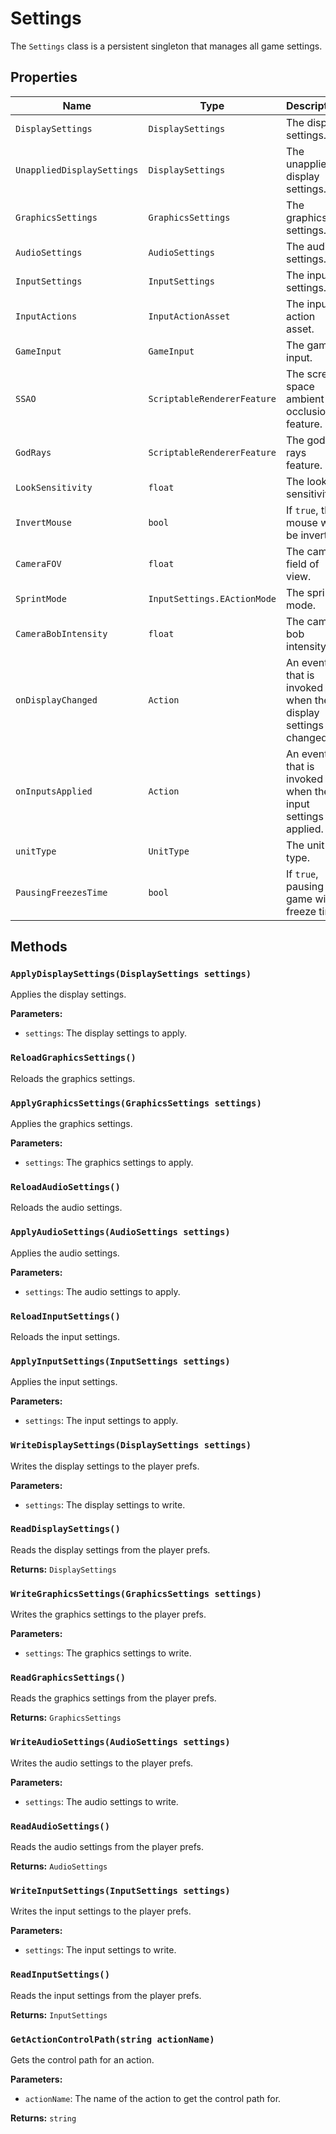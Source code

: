 # Settings

The `Settings` class is a persistent singleton that manages all game settings.

## Properties

| Name | Type | Description |
| --- | --- | --- |
| `DisplaySettings` | `DisplaySettings` | The display settings. |
| `UnappliedDisplaySettings` | `DisplaySettings` | The unapplied display settings. |
| `GraphicsSettings` | `GraphicsSettings` | The graphics settings. |
| `AudioSettings` | `AudioSettings` | The audio settings. |
| `InputSettings` | `InputSettings` | The input settings. |
| `InputActions` | `InputActionAsset` | The input action asset. |
| `GameInput` | `GameInput` | The game input. |
| `SSAO` | `ScriptableRendererFeature` | The screen space ambient occlusion feature. |
| `GodRays` | `ScriptableRendererFeature` | The god rays feature. |
| `LookSensitivity` | `float` | The look sensitivity. |
| `InvertMouse` | `bool` | If `true`, the mouse will be inverted. |
| `CameraFOV` | `float` | The camera field of view. |
| `SprintMode` | `InputSettings.EActionMode` | The sprint mode. |
| `CameraBobIntensity` | `float` | The camera bob intensity. |
| `onDisplayChanged` | `Action` | An event that is invoked when the display settings are changed. |
| `onInputsApplied` | `Action` | An event that is invoked when the input settings are applied. |
| `unitType` | `UnitType` | The unit type. |
| `PausingFreezesTime` | `bool` | If `true`, pausing the game will freeze time. |

## Methods

### `ApplyDisplaySettings(DisplaySettings settings)`

Applies the display settings.

**Parameters:**

* `settings`: The display settings to apply.

### `ReloadGraphicsSettings()`

Reloads the graphics settings.

### `ApplyGraphicsSettings(GraphicsSettings settings)`

Applies the graphics settings.

**Parameters:**

* `settings`: The graphics settings to apply.

### `ReloadAudioSettings()`

Reloads the audio settings.

### `ApplyAudioSettings(AudioSettings settings)`

Applies the audio settings.

**Parameters:**

* `settings`: The audio settings to apply.

### `ReloadInputSettings()`

Reloads the input settings.

### `ApplyInputSettings(InputSettings settings)`

Applies the input settings.

**Parameters:**

* `settings`: The input settings to apply.

### `WriteDisplaySettings(DisplaySettings settings)`

Writes the display settings to the player prefs.

**Parameters:**

* `settings`: The display settings to write.

### `ReadDisplaySettings()`

Reads the display settings from the player prefs.

**Returns:** `DisplaySettings`

### `WriteGraphicsSettings(GraphicsSettings settings)`

Writes the graphics settings to the player prefs.

**Parameters:**

* `settings`: The graphics settings to write.

### `ReadGraphicsSettings()`

Reads the graphics settings from the player prefs.

**Returns:** `GraphicsSettings`

### `WriteAudioSettings(AudioSettings settings)`

Writes the audio settings to the player prefs.

**Parameters:**

* `settings`: The audio settings to write.

### `ReadAudioSettings()`

Reads the audio settings from the player prefs.

**Returns:** `AudioSettings`

### `WriteInputSettings(InputSettings settings)`

Writes the input settings to the player prefs.

**Parameters:**

* `settings`: The input settings to write.

### `ReadInputSettings()`

Reads the input settings from the player prefs.

**Returns:** `InputSettings`

### `GetActionControlPath(string actionName)`

Gets the control path for an action.

**Parameters:**

* `actionName`: The name of the action to get the control path for.

**Returns:** `string`
